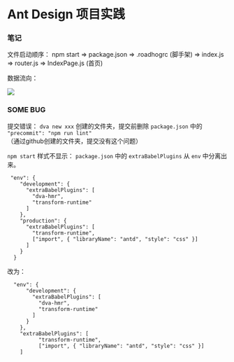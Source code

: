 # Ant Design 项目实践

### 笔记

文件启动顺序：
npm start => package.json => .roadhogrc (脚手架) => index.js => router.js => IndexPage.js (首页)

数据流向：

<img src="https://camo.githubusercontent.com/c826ff066ed438e2689154e81ff5961ab0b9befe/68747470733a2f2f7a6f732e616c697061796f626a656374732e636f6d2f726d73706f7274616c2f505072657245414b62496f445a59722e706e67" />

### SOME BUG

提交错误：
`dva new xxx` 创建的文件夹，提交前删除 `package.json` 中的 `"precommit": "npm run lint"` （通过github创建的文件夹，提交没有这个问题）

`npm start` 样式不显示：
 `package.json` 中的 `extraBabelPlugins` 从 `env` 中分离出来。
 
     "env": {
        "development": {
          "extraBabelPlugins": [
            "dva-hmr",
            "transform-runtime"
          ]
        },
        "production": {
          "extraBabelPlugins": [
            "transform-runtime",
            ["import", { "libraryName": "antd", "style": "css" }]
          ]
        }
      }
 
 改为：
 
      "env": {
          "development": {
            "extraBabelPlugins": [
              "dva-hmr",
              "transform-runtime"
            ]
          }
        },
        "extraBabelPlugins": [
              "transform-runtime",
              ["import", { "libraryName": "antd", "style": "css" }]
        ]
